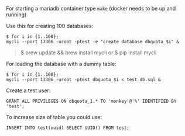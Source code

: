 For starting a mariadb container type `make` (docker needs to be up and running)

Use this for creating 100 databases:

    $ for i in {1..100};
    mycli --port 13306 -uroot -ptest -e "create database dbquota_$i" &

> $ brew update && brew install mycli or  $ pip install mycli

For loading the database with a dummy table:

    $ for i in {1..100};
    mycli --port 13306 -uroot -ptest dbquota_$i < test_db.sql &

Create a test user:

    GRANT ALL PRIVILEGES ON dbquota_1.* TO 'monkey'@'%' IDENTIFIED BY 'test';

To increase size of table you could use:

    INSERT INTO test(uuid) SELECT UUID() FROM test;
